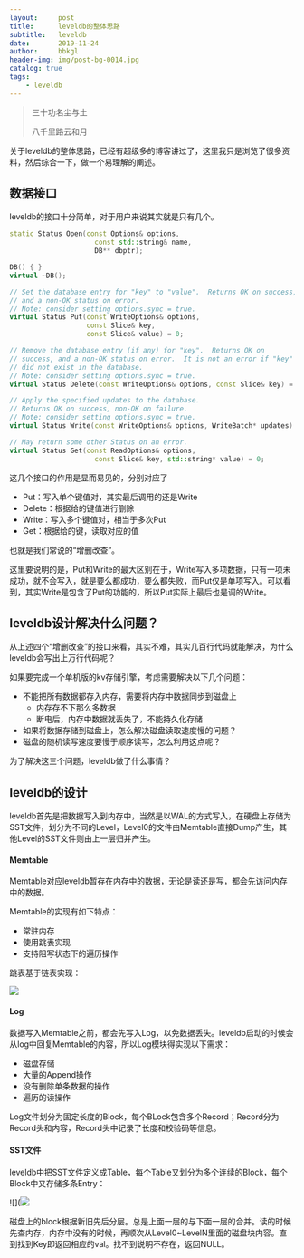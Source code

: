 ```yaml
---
layout:     post
title:      leveldb的整体思路
subtitle:   leveldb
date:       2019-11-24
author:     bbkgl
header-img: img/post-bg-0014.jpg
catalog: true
tags:
    - leveldb
---
```


>三十功名尘与土
>
>八千里路云和月

关于leveldb的整体思路，已经有超级多的博客讲过了，这里我只是浏览了很多资料，然后综合一下，做一个易理解的阐述。

## 数据接口

leveldb的接口十分简单，对于用户来说其实就是只有几个。

```cpp
static Status Open(const Options& options,
                     const std::string& name,
                     DB** dbptr);

DB() { }
virtual ~DB();

// Set the database entry for "key" to "value".  Returns OK on success,
// and a non-OK status on error.
// Note: consider setting options.sync = true.
virtual Status Put(const WriteOptions& options,
                   const Slice& key,
                   const Slice& value) = 0;

// Remove the database entry (if any) for "key".  Returns OK on
// success, and a non-OK status on error.  It is not an error if "key"
// did not exist in the database.
// Note: consider setting options.sync = true.
virtual Status Delete(const WriteOptions& options, const Slice& key) = 0;

// Apply the specified updates to the database.
// Returns OK on success, non-OK on failure.
// Note: consider setting options.sync = true.
virtual Status Write(const WriteOptions& options, WriteBatch* updates) = 0;

// May return some other Status on an error.
virtual Status Get(const ReadOptions& options,
                     const Slice& key, std::string* value) = 0;

```

这几个接口的作用是显而易见的，分别对应了

- Put：写入单个键值对，其实最后调用的还是Write
- Delete：根据给的键值进行删除
- Write：写入多个键值对，相当于多次Put
- Get：根据给的键，读取对应的值

也就是我们常说的“增删改查”。

这里要说明的是，Put和Write的最大区别在于，Write写入多项数据，只有一项未成功，就不会写入，就是要么都成功，要么都失败，而Put仅是单项写入。可以看到，其实Write是包含了Put的功能的，所以Put实际上最后也是调的Write。

## leveldb设计解决什么问题？

从上述四个“增删改查”的接口来看，其实不难，其实几百行代码就能解决，为什么leveldb会写出上万行代码呢？

如果要完成一个单机版的kv存储引擎，考虑需要解决以下几个问题：

- 不能把所有数据都存入内存，需要将内存中数据同步到磁盘上
  - 内存存不下那么多数据
  - 断电后，内存中数据就丢失了，不能持久化存储
- 如果将数据存储到磁盘上，怎么解决磁盘读取速度慢的问题？
- 磁盘的随机读写速度要慢于顺序读写，怎么利用这点呢？

为了解决这三个问题，leveldb做了什么事情？

## leveldb的设计

leveldb首先是把数据写入到内存中，当然是以WAL的方式写入，在硬盘上存储为SST文件，划分为不同的Level，Level0的文件由Memtable直接Dump产生，其他Level的SST文件则由上一层归并产生。

#### Memtable

Memtable对应leveldb暂存在内存中的数据，无论是读还是写，都会先访问内存中的数据。

Memtable的实现有如下特点：

- 常驻内存
- 使用跳表实现
- 支持阻写状态下的遍历操作

跳表基于链表实现：

![](https://pic1.zhimg.com/v2-605dcb8855761ee39100dc016ba914d8_r.jpg)

#### Log

数据写入Memtable之前，都会先写入Log，以免数据丢失。leveldb启动的时候会从log中回复Memtable的内容，所以Log模块得实现以下需求：

- 磁盘存储
- 大量的Append操作
- 没有删除单条数据的操作
- 遍历的读操作

Log文件划分为固定长度的Block，每个BLock包含多个Record；Record分为Record头和内容，Record头中记录了长度和校验码等信息。

#### SST文件

leveldb中把SST文件定义成Table，每个Table又划分为多个连续的Block，每个Block中又存储多条Entry：

![](![](https://ae01.alicdn.com/kf/Hef2d16c0ad9748fd9b2332e705e4d9b9e.jpg)

磁盘上的block根据新旧先后分层。总是上面一层的与下面一层的合并。读的时候先查内存，内存中没有的时候，再顺次从Level0~LevelN里面的磁盘块内容。直到找到Key即返回相应的val。找不到说明不存在，返回NULL。


